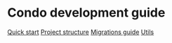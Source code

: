 Condo development guide
=====

[Quick start](./docs/quick-start.md)
[Project structure](./docs/project-structure.md)
[Migrations guide](./docs/migrations.md)
[Utils](./docs/utils)
